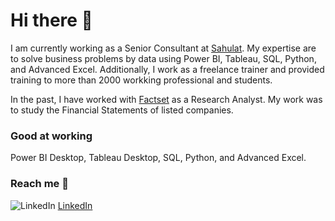 
# Hi there 👋
I am currently working as a Senior Consultant at [Sahulat][1]. My expertise are to solve business problems by data using Power BI, Tableau, SQL, Python, and  Advanced Excel. Additionally, I work as a freelance trainer and provided training to more than 2000 workking professional and students.

In the past, I have worked with [Factset][2] as a Research Analyst. My work was to study the Financial Statements of listed companies.

### Good at working
Power BI Desktop, Tableau Desktop, SQL, Python, and Advanced Excel.

### Reach me 📲

![LinkedIn](https://user-images.githubusercontent.com/105152670/169641232-28c093c9-f541-4b30-8d73-f960d517b568.png) [LinkedIn][3]


[1]: https://sahulathyd.org/ "Sahulat"
[2]: https://www.factset.com/ "Factset"
[3]: https://www.linkedin.com/in/uwaish-husain/ "LinkedIn"

